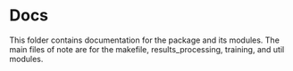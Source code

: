 # **Docs**
This folder contains documentation for the package and its modules. The main files of note are for the makefile, results_processing, training, and util modules.
